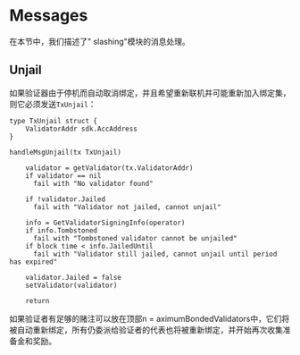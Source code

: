 # Messages

在本节中，我们描述了" slashing"模块的消息处理。

## Unjail

如果验证器由于停机而自动取消绑定，并且希望重新联机并可能重新加入绑定集，则它必须发送`TxUnjail`：

```
type TxUnjail struct {
    ValidatorAddr sdk.AccAddress
}

handleMsgUnjail(tx TxUnjail)

    validator = getValidator(tx.ValidatorAddr)
    if validator == nil
      fail with "No validator found"

    if !validator.Jailed
      fail with "Validator not jailed, cannot unjail"

    info = GetValidatorSigningInfo(operator)
    if info.Tombstoned
      fail with "Tombstoned validator cannot be unjailed"
    if block time < info.JailedUntil
      fail with "Validator still jailed, cannot unjail until period has expired"

    validator.Jailed = false
    setValidator(validator)

    return
```

如果验证者有足够的赌注可以放在顶部n = aximumBondedValidators中，它们将被自动重新绑定，所有仍委派给验证者的代表也将被重新绑定，并开始再次收集准备金和奖励。